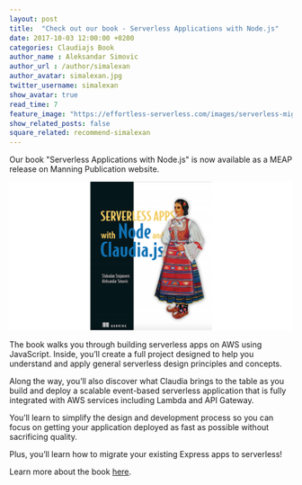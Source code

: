 ```yaml
---
layout: post
title:  "Check out our book - Serverless Applications with Node.js"
date: 2017-10-03 12:00:00 +0200
categories: Claudiajs Book
author_name : Aleksandar Simovic
author_url : /author/simalexan
author_avatar: simalexan.jpg
twitter_username: simalexan
show_avatar: true
read_time: 7
feature_image: "https://effortless-serverless.com/images/serverless-migration/figure-2.jpg"
show_related_posts: false
square_related: recommend-simalexan
---
```


Our book "Serverless Applications with Node.js" is now available as a MEAP release on Manning Publication website.

<a class="no-style-link" href="/book"><img src="/img/effortless-serverless-social.png" alt="Serverless Applications with Node.js"></a>

The book walks you through building serverless apps on AWS using JavaScript. Inside, you’ll create a full project designed to help you understand and apply general serverless design principles and concepts.

Along the way, you’ll also discover what Claudia brings to the table as you build and deploy a scalable event-based serverless application that is fully integrated with AWS services including Lambda and API Gateway.

You’ll learn to simplify the design and development process so you can focus on getting your application deployed as fast as possible without sacrificing quality.

Plus, you’ll learn how to migrate your existing Express apps to serverless!

Learn more about the book [here](/book).
